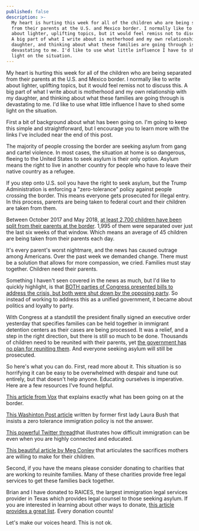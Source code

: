 ```yaml
---
published: false
description: >-
  My heart is hurting this week for all of the children who are being separated
  from their parents at the U.S. and Mexico border. I normally like to write
  about lighter, uplifting topics, but it would feel remiss not to discuss this.
  A big part of what I write about is motherhood and my own relationship with my
  daughter, and thinking about what these families are going through is
  devastating to me. I'd like to use what little influence I have to shed some
  light on the situation.
---
```

My heart is hurting this week for all of the children who are being separated from their parents at the U.S. and Mexico border. I normally like to write about lighter, uplifting topics, but it would feel remiss not to discuss this. A big part of what I write about is motherhood and my own relationship with my daughter, and thinking about what these families are going through is devastating to me. I'd like to use what little influence I have to shed some light on the situation. 

First a bit of background about what has been going on. I'm going to keep this simple and straightforward, but I encourage you to learn more with the links I've included near the end of this post. 

The majority of people crossing the border are seeking asylum from gang and cartel violence. In most cases, the situation at home is so dangerous, fleeing to the United States to seek asylum is their only option. Asylum means the right to live in another country for people who have to leave their native country as a refugee. 

If you step onto U.S. soil you have the right to seek asylum, but the Trump Administration is enforcing a "zero-tolerance" policy against people crossing the border. This means everyone gets prosecuted for illegal entry. In this process, parents are being taken to federal court and their children are taken from them.

Between October 2017 and May 2018, [at least 2,700 children have been split from their parents at the border](https://www.vox.com/2018/6/11/17443198/children-immigrant-families-separated-parents). 1,995 of them were separated over just the last six weeks of that window. Which means an average of 45 children are being taken from their parents each day. 

It's every parent's worst nightmare, and the news has caused outrage among Americans. Over the past week we demanded change. There must be a solution that allows for more compassion, we cried. Families must stay together. Children need their parents. 

Something I haven't seen covered in the news as much, but I'd like to quickly highlight, is that [BOTH parties of Congress presented bills to address the crisis, but both were shut down by the opposing party](http://thehill.com/homenews/senate/393069-schumer-rejects-gop-proposal-to-address-border-crisis). So instead of working to address this as a unified government, it became about politics and loyalty to party. 

With Congress at a standstill the president finally signed an executive order yesterday that specifies families can be held together in immigrant detention centers as their cases are being processed. It was a relief, and a step in the right direction, but there is still so much to be done. Thousands of children need to be reunited with their parents, yet [the government has no plan for reuniting them](https://www.vox.com/2018/6/20/17484300/read-trump-executive-order-family-separation-immigration-full-text). And everyone seeking asylum will still be prosecuted. 

So here's what you can do. First, read more about it. This situation is so horrifying it can be easy to be overwhelmed with despair and tune out entirely, but that doesn't help anyone. Educating ourselves is imperative. Here are a few resources I've found helpful. 

[This article from Vox](https://www.vox.com/2018/6/11/17443198/children-immigrant-families-separated-parents) that explains exactly what has been going on at the border. 

[This Washinton Post article](https://www.washingtonpost.com/opinions/laura-bush-separating-children-from-their-parents-at-the-border-breaks-my-heart/2018/06/17/f2df517a-7287-11e8-9780-b1dd6a09b549_story.html?utm_term=.1caf80385988) written by former first lady Laura Bush that insists a zero tolerance immigration policy is not the answer. 

[This powerful Twitter thread](https://twitter.com/petit_elefant/status/1008131022280519680)that illustrates how difficult immigration can be even when you are highly connected and educated. 

[This beautiful article by Meg Conley](https://medium.com/s/story/suffer-little-children-8a204503eb9e) that articulates the sacrifices mothers are willing to make for their children. 

Second, if you have the means please consider donating to charities that are working to reuinite families. Many of these charities provide free legal services to get these families back together. 

Brian and I have donated to RAICES, the largest immigration legal services provider in Texas which provides legal counsel to those seeking asylum. If you are interested in learning about other ways to donate, [this article provides a great list](https://slate.com/news-and-politics/2018/06/how-you-can-fight-family-separation-at-the-border.html). Every donation counts!

Let's make our voices heard. This is not ok. 